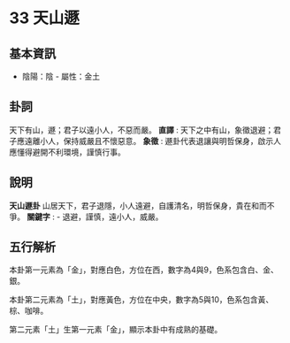 # 33 天山遯

## 基本資訊
- 陰陽：陰 - 屬性：金土 
## 卦詞
天下有山，遯；君子以遠小人，不惡而嚴。
 **直譯** : 天下之中有山，象徵退避；君子應遠離小人，保持威嚴且不懷惡意。
 **象徵** : 遯卦代表退讓與明哲保身，啟示人應懂得避開不利環境，謹慎行事。
## 說明
**天山遯卦** 山居天下，君子退隱，小人遠避，自護清名，明哲保身，貴在和而不爭。
**關鍵字** : - 退避，謹慎，遠小人，威嚴。
## 五行解析
本卦第一元素為「金」，對應白色，方位在西，數字為4與9，色系包含白、金、銀。

本卦第二元素為「土」，對應黃色，方位在中央，數字為5與10，色系包含黃、棕、咖啡。

第二元素「土」生第一元素「金」，顯示本卦中有成熟的基礎。

